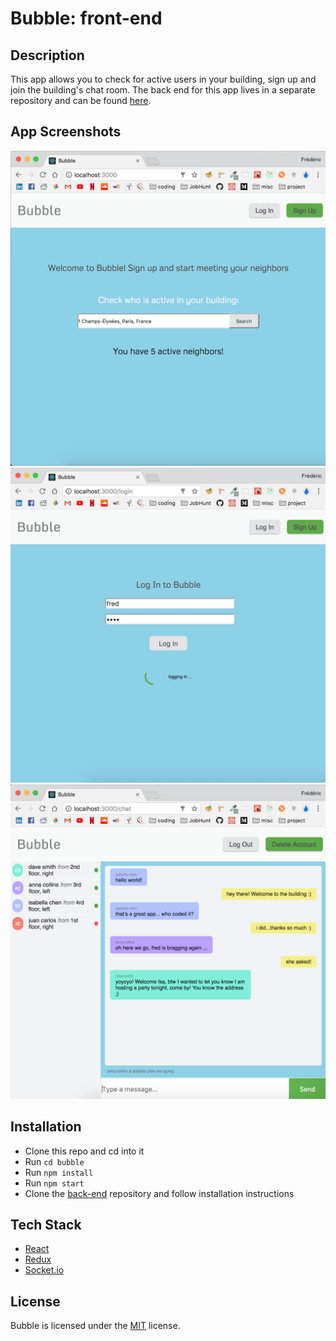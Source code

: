 # Bubble: front-end

## Description
This app allows you to check for active users in your building, sign up and join the building's chat room. The back end for this app lives in a separate repository and can be found [here](https://github.com/fredpinon/neighbors-chat-app-back-end). 

## App Screenshots

![image1](./bubble/images/image1.png "Home Screen")
![image2](./bubble/images/image2.png "Login")
![image3](./bubble/images/image3.png "")

## Installation

* Clone this repo and cd into it
* Run `cd bubble`
* Run `npm install`
* Run `npm start`
* Clone the [back-end](https://github.com/fredpinon/neighbors-chat-app-back-end) repository and follow installation instructions

## Tech Stack
* [React](https://reactjs.org/)
* [Redux](http://redux.js.org/)
* [Socket.io](https://socket.io/)

## License
Bubble is licensed under the [MIT](http://www.opensource.org/licenses/mit-license.php) license.

